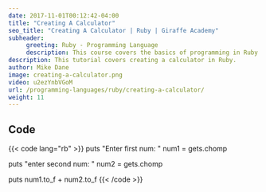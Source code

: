 ```yaml
---
date: 2017-11-01T00:12:42-04:00
title: "Creating A Calculator"
seo_title: "Creating A Calculator | Ruby | Giraffe Academy"
subheader:
     greeting: Ruby - Programming Language
     description: This course covers the basics of programming in Ruby. Work your way through the videos and we'll teach you everything you need to know to start your programming journey!
description: This tutorial covers creating a calculator in Ruby.
author: Mike Dane
image: creating-a-calculator.png
video: u2ezYnbVGoM
url: /programming-languages/ruby/creating-a-calculator/
weight: 11
---
```


## Code

{{< code lang="rb" >}}
puts "Enter first num: "
num1 = gets.chomp

puts "enter second num: "
num2 = gets.chomp

puts num1.to_f + num2.to_f
{{< /code >}}